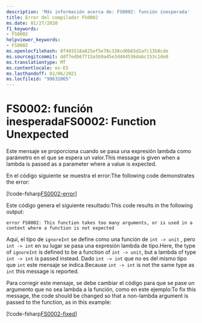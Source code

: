 ```yaml
---
description: 'Más información acerca de: FS0002: función inesperada'
title: Error del compilador FS0002
ms.date: 01/27/2020
f1_keywords:
- FS0002
helpviewer_keywords:
- FS0002
ms.openlocfilehash: 8f493518a025ef5e78c338cd0b65d2afc13b8cde
ms.sourcegitcommit: ddf7edb67715a5b9a45e3dd44536dabc153c1de0
ms.translationtype: MT
ms.contentlocale: es-ES
ms.lasthandoff: 02/06/2021
ms.locfileid: "99631065"
---
```

# <a name="fs0002-function-unexpected"></a><span data-ttu-id="e4559-103">FS0002: función inesperada</span><span class="sxs-lookup"><span data-stu-id="e4559-103">FS0002: Function Unexpected</span></span>

<span data-ttu-id="e4559-104">Este mensaje se proporciona cuando se pasa una expresión lambda como parámetro en el que se espera un valor.</span><span class="sxs-lookup"><span data-stu-id="e4559-104">This message is given when a lambda is passed as a parameter where a value is expected.</span></span>

<span data-ttu-id="e4559-105">En el código siguiente se muestra el error:</span><span class="sxs-lookup"><span data-stu-id="e4559-105">The following code demonstrates the error:</span></span>

[!code-fsharp[FS0002-error](~/samples/snippets/fsharp/compiler-messages/fs0002.fsx#L1-L3)]

<span data-ttu-id="e4559-106">Este código genera el siguiente resultado:</span><span class="sxs-lookup"><span data-stu-id="e4559-106">This code results in the following output:</span></span>

```text
error FS0002: This function takes too many arguments, or is used in a context where a function is not expected
```

<span data-ttu-id="e4559-107">Aquí, el tipo de `ignoreInt` se define como una función de `int -> unit` , pero `int -> int` en su lugar se pasa una expresión lambda de tipo.</span><span class="sxs-lookup"><span data-stu-id="e4559-107">Here, the type of `ignoreInt` is defined to be a function of `int -> unit`, but a lambda of type `int -> int` is passed instead.</span></span> <span data-ttu-id="e4559-108">Dado `int -> int` que no es del mismo tipo que `int` este mensaje se indica.</span><span class="sxs-lookup"><span data-stu-id="e4559-108">Because `int -> int` is not the same type as `int` this message is reported.</span></span>

<span data-ttu-id="e4559-109">Para corregir este mensaje, se debe cambiar el código para que se pase un argumento que no sea lambda a la función, como en este ejemplo:</span><span class="sxs-lookup"><span data-stu-id="e4559-109">To fix this message, the code should be changed so that a non-lambda argument is passed to the function, as in this example:</span></span>

[!code-fsharp[FS0002-fixed](~/samples/snippets/fsharp/compiler-messages/fs0002.fsx#L6-L8)]
